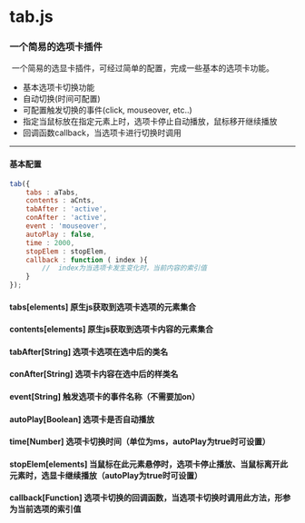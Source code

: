 # tab.js
### 一个简易的选项卡插件

  一个简易的选显卡插件，可经过简单的配置，完成一些基本的选项卡功能。<br>
  
* 基本选项卡切换功能
* 自动切换(时间可配置)
* 可配置触发切换的事件(click, mouseover, etc..)
* 指定当鼠标放在指定元素上时，选项卡停止自动播放，鼠标移开继续播放
* 回调函数callback，当选项卡进行切换时调用

----

#### 基本配置
```javascript
tab({
    tabs : aTabs,
    contents : aCnts,
    tabAfter : 'active',
    conAfter : 'active',
    event : 'mouseover',
    autoPlay : false,
    time : 2000,
    stopElem : stopElem,
    callback : function ( index ){
        //  index为当选项卡发生变化时，当前内容的索引值
    }
});
```
#### tabs[elements] 原生js获取到选项卡选项的元素集合
#### contents[elements] 原生js获取到选项卡内容的元素集合
#### tabAfter[String] 选项卡选项在选中后的类名
#### conAfter[String] 选项卡内容在选中后的样类名
#### event[String] 触发选项卡的事件名称（不需要加on）
#### autoPlay[Boolean] 选项卡是否自动播放
#### time[Number] 选项卡切换时间（单位为ms，autoPlay为true时可设置）
#### stopElem[elements] 当鼠标在此元素悬停时，选项卡停止播放、当鼠标离开此元素时，选显卡继续播放（autoPlay为true时可设置）
#### callback[Function] 选项卡切换的回调函数，当选项卡切换时调用此方法，形参为当前选项的索引值
